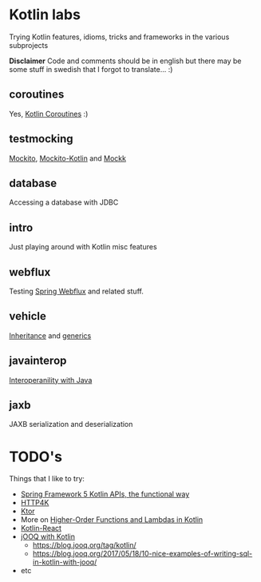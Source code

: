 # Kotlin labs
Trying Kotlin features, idioms, tricks and frameworks in the various subprojects

**Disclaimer**
Code and comments should be in english but there may be some stuff in swedish that I forgot to translate... :) 

## coroutines
Yes, [Kotlin Coroutines](https://kotlinlang.org/docs/reference/coroutines-overview.html) :)

## testmocking
[Mockito](https://site.mockito.org/), [Mockito-Kotlin](https://github.com/nhaarman/mockito-kotlin) and [Mockk](https://mockk.io/)

## database
Accessing a database with JDBC

## intro
Just playing around with Kotlin misc features

## webflux
Testing [Spring Webflux](https://docs.spring.io/spring/docs/current/spring-framework-reference/web-reactive.html) and related stuff.

## vehicle
[Inheritance](https://kotlinlang.org/docs/reference/classes.html) and [generics](https://kotlinlang.org/docs/reference/generics.html)

## javainterop
[Interoperanility with Java](https://kotlinlang.org/docs/reference/java-to-kotlin-interop.html)

## jaxb
JAXB serialization and deserialization

# TODO's
Things that I like to try:
* [Spring Framework 5 Kotlin APIs, the functional way](https://spring.io/blog/2017/08/01/spring-framework-5-kotlin-apis-the-functional-way)
* [HTTP4K](https://www.http4k.org/quickstart/)
* [Ktor](https://ktor.io/)
* More on [Higher-Order Functions and Lambdas in Kotlin](https://kotlinlang.org/docs/reference/lambdas.html)
* [Kotlin-React](https://medium.com/@ralf.stuckert/getting-started-with-kotlin-react-c5f3b079a8bf)
* [jOOQ with Kotlin](https://www.jooq.org/doc/3.11/manual/getting-started/jooq-and-kotlin/)
  * https://blog.jooq.org/tag/kotlin/
  * https://blog.jooq.org/2017/05/18/10-nice-examples-of-writing-sql-in-kotlin-with-jooq/
* etc
